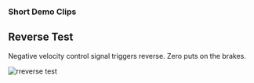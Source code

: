 
### Short Demo Clips

## Reverse Test

Negative velocity control signal triggers reverse.
Zero puts on the brakes.


![rreverse test](rev_test.gif)

